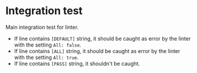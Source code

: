 # Integration test

Main integration test for linter.

- If line contains `[DEFAULT]` string, it should be caught as error by the
linter with the setting `All: false`.
- If line contains `[ALL]` string, it should be caught as error by the
linter with the setting `All: true`.
- If line contains `[PASS]` string, it shouldn't be caught.
